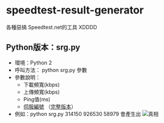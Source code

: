 speedtest-result-generator
===============

各種惡搞 Speedtest.net的工具 XDDDD

Python版本：srg.py
------------------

* 環境：Python 2
* 呼叫方法： python srg.py 參數
* 參數說明：
  * 下載頻寬(kbps)
  * 上傳頻寬(kbps)
  * Ping值(ms)
  * [伺服編號](http://paste.ubuntu.com/8410453/) （[完整版本](http://www.speedtest.net/speedtest-servers-static.php)）
* 例如：python srg.py 314150 926530 58979 會產生出
![真相](http://www.speedtest.net/result/3781272742.png)


